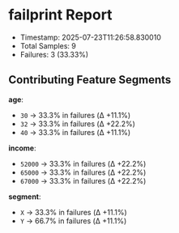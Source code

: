 # failprint Report
- Timestamp: 2025-07-23T11:26:58.830010
- Total Samples: 9
- Failures: 3 (33.33%)

## Contributing Feature Segments
**age**:
- `30` → 33.3% in failures (Δ +11.1%)
- `32` → 33.3% in failures (Δ +22.2%)
- `40` → 33.3% in failures (Δ +11.1%)

**income**:
- `52000` → 33.3% in failures (Δ +22.2%)
- `65000` → 33.3% in failures (Δ +22.2%)
- `67000` → 33.3% in failures (Δ +22.2%)

**segment**:
- `X` → 33.3% in failures (Δ +11.1%)
- `Y` → 66.7% in failures (Δ +11.1%)



